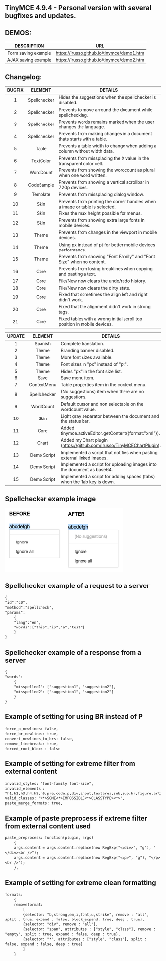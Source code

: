 ## TinyMCE 4.9.4 - Personal version with several bugfixes and updates.

## DEMOS:

DESCRIPTION | URL
:---: | --- |
Form saving example | https://lrusso.github.io/tinymce/demo1.htm
AJAX saving example | https://lrusso.github.io/tinymce/demo2.htm

## Changelog:

BUGFIX | ELEMENT | DETAILS
:---: | :---: | --- |
1 | Spellchecker | Hides the suggestions when the spellchecker is disabled.
2 | Spellchecker | Prevents to move arround the document while spellchecking.
3 | Spellchecker | Prevents words remains marked when the user changes the language.
4 | Spellchecker | Prevents from making changes in a document thats starts with a table.
5 | Table | Prevents a table width to change when adding a column without width data.
6 | TextColor | Prevents from missplacing the X value in the transparent color cell.
7 | WordCount | Prevents from showing the wordcount as plural when one word written.
8 | CodeSample | Prevents from showing a vertical scrollbar in 720p devices.
9 | Template | Prevents from missplacing dialog window.
10 | Skin | Prevents from printing the corner handles when a image or table is selected.
11 | Skin | Fixes the max height possible for menus.
12 | Skin | Prevents from showing extra large fonts in mobile devices.
13 | Theme  | Prevents from changes in the viewport in mobile devices.
14 | Theme  | Using px instead of pt for better mobile devices performance.
15 | Theme  | Prevents from showing "Font Family" and "Font Size" when no content.
16 | Core | Prevents from losing breaklines when copying and pasting a text.
17 | Core | File/New now clears the undo/redo history.
18 | Core | File/New now clears the dirty state.
19 | Core | Fixed that sometimes the align left and right didn't work.
20 | Core | Fixed that the alignment didn't work in strong tags.
21 | Core | Fixed tables with a wrong initial scroll top position in mobile devices.

UPDATE | ELEMENT | DETAILS
:---: | :---: | --- |
1 | Spanish | Complete translation.
2 | Theme | Branding banner disabled.
3 | Theme | More font sizes available.
4 | Theme | Font sizes in "px" instead of "pt".
5 | Theme | Hides "px" in the font size list.
6 | Save | Save menu item.
7 | ContextMenu | Table properties item in the context menu.
8 | Spellchecker | (No suggestions) item when there are no suggestions.
9 | WordCount | Default cursor and non selectable on the wordcount value.
10 | Skin | Light gray separator between the document and the status bar.
11 | Core | Added tinymce.activeEditor.getContent({format:"xml"}).
12 | Chart | Added my Chart plugin (https://github.com/lrusso/TinyMCEChartPlugin).
13 | Demo Script | Implemented a script that notifies when pasting external linked images.
14 | Demo Script | Implemented a script for uploading images into the document as base64.
15 | Demo Script | Implemented a script for adding spaces (tabs) when the Tab key is down.

## Spellchecker example image

![alt spellchecker](https://raw.githubusercontent.com/lrusso/tinymce/master/spellchecker.png)

## Spellchecker example of a request to a server

```
{
"id":"c0",
"method":"spellcheck",
"params":
    {
    "lang":"en",
    "words":["this","is","a","test"]
    }
}
```

## Spellchecker example of a response from a server

```
{
"words":
    {
    "misspelled1": ["suggestion1", "suggestion2"],
    "misspelled2": ["suggestion1", "suggestion2"]
    }
}
```

## Example of setting for using BR instead of P

```
force_p_newlines: false,
force_br_newlines: true,
convert_newlines_to_brs: false,
remove_linebreaks: true,
forced_root_block : false
```

## Example of setting for extreme filter from external content

```
invalid_styles: "font-family font-size",
invalid_elements : "h1,h2,h3,h4,h5,h6,pre,code,p,div,input,textarea,sub,sup,hr,figure,article,iframe,header,footer,section,nav,aside,form,script",
valid_classes: "<*>SOME<*>IMPOSSIBLE<*>CLASSTYPE><*>",
paste_merge_formats: true,
```

## Example of paste preprocess if extreme filter from external content used

```
paste_preprocess: function(plugin, args)
    {
    args.content = args.content.replace(new RegExp("</div>", "g"), "</div><br />");
    args.content = args.content.replace(new RegExp("</p>", "g"), "</p><br />");
    },
```

## Example of setting for extreme clean formatting

```
formats:
    {
    removeformat:
        [
        {selector: "b,strong,em,i,font,u,strike", remove : "all", split : true, expand : false, block_expand: true, deep : true},
        {selector: "div", remove : "all"},
        {selector: "span", attributes : ["style", "class"], remove : "empty", split : true, expand : false, deep : true},
        {selector: "*", attributes : ["style", "class"], split : false, expand : false, deep : true}
        ]
    }
```
